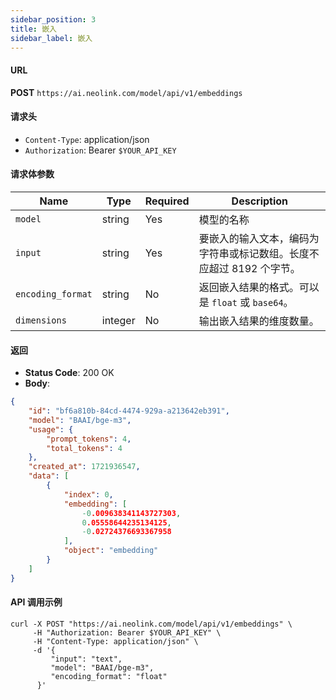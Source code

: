 ```yaml
---
sidebar_position: 3
title: 嵌入
sidebar_label: 嵌入
---
```


#### URL

**POST** `https://ai.neolink.com/model/api/v1/embeddings`

#### 请求头

- `Content-Type`: application/json
- `Authorization`: Bearer `$YOUR_API_KEY`

#### 请求体参数

| Name          | Type    | Required | Description                              |
|---------------|---------|----------|------------------------------------------|
| `model`       | string  | Yes      | 模型的名称              |
| `input`       | string   | Yes      | 要嵌入的输入文本，编码为字符串或标记数组。长度不应超过 8192 个字节。   |
| `encoding_format`  | string | No       | 返回嵌入结果的格式。可以是 `float` 或 `base64`。|
| `dimensions` | integer   | No       | 输出嵌入结果的维度数量。            |


#### 返回

- **Status Code**: 200 OK
- **Body**:

```json
{
    "id": "bf6a810b-84cd-4474-929a-a213642eb391",
    "model": "BAAI/bge-m3",
    "usage": {
        "prompt_tokens": 4,
        "total_tokens": 4
    },
    "created_at": 1721936547,
    "data": [
        {
            "index": 0,
            "embedding": [
                -0.009638341143727303,
                0.05558644235134125,
                -0.02724376693367958
            ],
            "object": "embedding"
        }
    ]
}

```

#### API 调用示例

```curl
curl -X POST "https://ai.neolink.com/model/api/v1/embeddings" \
     -H "Authorization: Bearer $YOUR_API_KEY" \
     -H "Content-Type: application/json" \
     -d '{
         "input": "text",
         "model": "BAAI/bge-m3",
         "encoding_format": "float"
      }'
```
